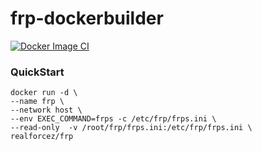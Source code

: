 # frp-dockerbuilder
[![Docker Image CI](https://github.com/zhaoyi48/frp-dockerbuilder/actions/workflows/docker-image.yml/badge.svg)](https://github.com/zhaoyi48/frp-dockerbuilder/actions/workflows/docker-image.yml)

### QuickStart
```
docker run -d \
--name frp \
--network host \
--env EXEC_COMMAND=frps -c /etc/frp/frps.ini \
--read-only  -v /root/frp/frps.ini:/etc/frp/frps.ini \
realforcez/frp
```
